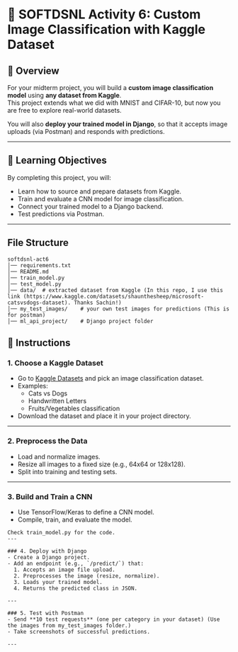 # 🧠 SOFTDSNL Activity 6: Custom Image Classification with Kaggle Dataset

## 📌 Overview
For your midterm project, you will build a **custom image classification model** using **any dataset from Kaggle**.  
This project extends what we did with MNIST and CIFAR-10, but now you are free to explore real-world datasets.

You will also **deploy your trained model in Django**, so that it accepts image uploads (via Postman) and responds with predictions.

---

## 🎯 Learning Objectives
By completing this project, you will:
- Learn how to source and prepare datasets from Kaggle.
- Train and evaluate a CNN model for image classification.
- Connect your trained model to a Django backend.
- Test predictions via Postman.

---

## File Structure

```
softdsnl-act6
│── requirements.txt
│── README.md
│── train_model.py
│── test_model.py
│── data/  # extracted dataset from Kaggle (In this repo, I use this link (https://www.kaggle.com/datasets/shaunthesheep/microsoft-catsvsdogs-dataset). Thanks Sachin!)      
│── my_test_images/    # your own test images for predictions (This is for postman)
│── ml_api_project/    # Django project folder
```
## 📝 Instructions

### 1. Choose a Kaggle Dataset
- Go to [Kaggle Datasets](https://www.kaggle.com/datasets) and pick an image classification dataset.  
- Examples: 
  - Cats vs Dogs
  - Handwritten Letters
  - Fruits/Vegetables classification
- Download the dataset and place it in your project directory.

---

### 2. Preprocess the Data
- Load and normalize images.
- Resize all images to a fixed size (e.g., 64x64 or 128x128).
- Split into training and testing sets.

---

### 3. Build and Train a CNN
- Use TensorFlow/Keras to define a CNN model.
- Compile, train, and evaluate the model.

```
Check train_model.py for the code.
---

### 4. Deploy with Django
- Create a Django project.
- Add an endpoint (e.g., `/predict/`) that:
  1. Accepts an image file upload.
  2. Preprocesses the image (resize, normalize).
  3. Loads your trained model.
  4. Returns the predicted class in JSON.

---

### 5. Test with Postman
- Send **10 test requests** (one per category in your dataset) (Use the images from my_test_images folder.)
- Take screenshots of successful predictions.

---
